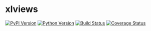 # xlviews

[![PyPI Version][pypi-v-image]][pypi-v-link]
[![Python Version][python-v-image]][python-v-link]
[![Build Status][GHAction-image]][GHAction-link]
[![Coverage Status][codecov-image]][codecov-link]

<!-- Badges -->
[pypi-v-image]: https://img.shields.io/pypi/v/xlviews.svg
[pypi-v-link]: https://pypi.org/project/xlviews/
[python-v-image]: https://img.shields.io/pypi/pyversions/xlviews.svg
[python-v-link]: https://pypi.org/project/xlviews
[GHAction-image]: https://github.com/daizutabi/xlviews/actions/workflows/ci.yml/badge.svg?branch=main&event=push
[GHAction-link]: https://github.com/daizutabi/xlviews/actions?query=event%3Apush+branch%3Amain
[codecov-image]: https://codecov.io/github/daizutabi/xlviews/coverage.svg?branch=main
[codecov-link]: https://codecov.io/github/daizutabi/xlviews?branch=main
